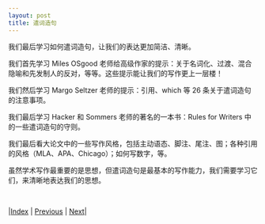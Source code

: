 ```yaml
---
layout: post
title: 遣词造句
---
```


我们最后学习如何遣词造句，让我们的表达更加简洁、清晰。

我们首先学习 Miles OSgood 老师给高级作家的提示：关于名词化、过渡、混合隐喻和先发制人的反对，等等。这些提示能让我们的写作更上一层楼！

我们然后学习 Margo Seltzer 老师的提示：引用、which 等 26 条关于遣词造句的注意事项。

我们最后学习 Hacker 和 Sommers 老师的著名的一本书：Rules for Writers 中的一些遣词造句的守则。

我们最后看大论文中的一些写作风格，包括主动语态、脚注、尾注、图；各种引用的风格（MLA、APA、Chicago）；如何写数字，等。

虽然学术写作最重要的是思想，但遣词造句是最基本的写作能力，我们需要学习它们，来清晰地表达我们的思想。

<br/>

|[Index](../) | [Previous](5-problem) | [Next](6-2-goods)|